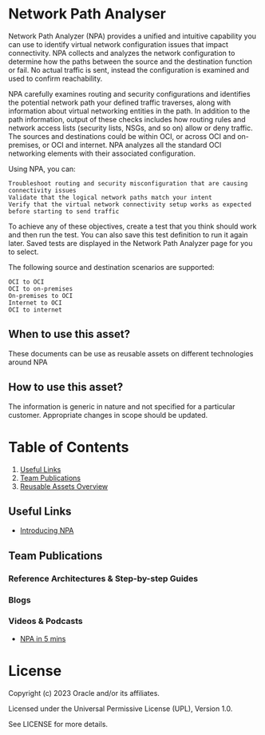 #  Network Path Analyser
Network Path Analyzer (NPA) provides a unified and intuitive capability you can use to identify virtual network configuration issues that impact connectivity. NPA collects and analyzes the network configuration to determine how the paths between the source and the destination function or fail. No actual traffic is sent, instead the configuration is examined and used to confirm reachability.

NPA carefully examines routing and security configurations and identifies the potential network path your defined traffic traverses, along with information about virtual networking entities in the path. In addition to the path information, output of these checks includes how routing rules and network access lists (security lists, NSGs, and so on) allow or deny traffic. The sources and destinations could be within OCI, or across OCI and on-premises, or OCI and internet. NPA analyzes all the standard OCI networking elements with their associated configuration.

Using NPA, you can:

    Troubleshoot routing and security misconfiguration that are causing connectivity issues
    Validate that the logical network paths match your intent
    Verify that the virtual network connectivity setup works as expected before starting to send traffic

To achieve any of these objectives, create a test that you think should work and then run the test. You can also save this test definition to run it again later. Saved tests are displayed in the Network Path Analyzer page for you to select.

The following source and destination scenarios are supported:

    OCI to OCI
    OCI to on-premises
    On-premises to OCI
    Internet to OCI
    OCI to internet

## When to use this asset?
These documents can be use as reusable assets on different technologies around NPA

## How to use this asset?
The information is generic in nature and not specified for a particular customer. Appropriate changes in scope should be updated.


# Table of Contents
 
1. [Useful Links](#useful-links)
2. [Team Publications](#team-publications)
3. [Reusable Assets Overview](#reusable-assets-overviewdef)
 
## Useful Links

- [Introducing NPA](https://blogs.oracle.com/cloud-infrastructure/post/introducing-oracle-cloud-network-path-analyzer)



## Team Publications

### Reference Architectures & Step-by-step Guides



    

### Blogs
 



### Videos & Podcasts

- [NPA in 5 mins](https://www.youtube.com/watch?v=vr8oitlkAvI)



# License

Copyright (c) 2023 Oracle and/or its affiliates.

Licensed under the Universal Permissive License (UPL), Version 1.0.

See LICENSE for more details.
